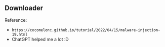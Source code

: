 ## Downloader

Reference: 
- `https://cocomelonc.github.io/tutorial/2022/04/15/malware-injection-19.html`
- ChatGPT helped me a lot :D
